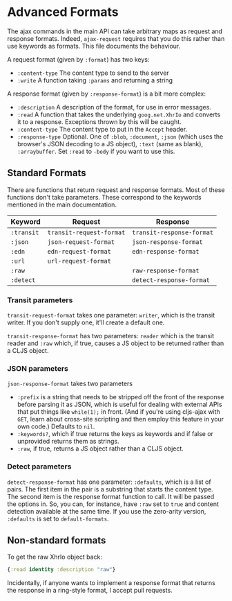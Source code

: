 # Advanced Formats

The ajax commands in the main API can take arbitrary maps as request and response formats.  Indeed, `ajax-request` requires that you do this rather than use keywords as formats.  This file documents the behaviour.

A request format (given by `:format`) has two keys:
* `:content-type` The content type to send to the server
* `:write` A function taking `:params` and returning a string

A response format (given by `:response-format`) is a bit more complex:
* `:description` A description of the format, for use in error messages.
* `:read` A function that takes the underlying `goog.net.XhrIo` and converts it to a response.  Exceptions thrown by this will be caught.
* `:content-type` The content type to put in the `Accept` header.
* `:response-type` Optional.  One of `:blob`, `:document`, `:json` (which uses the browser's JSON decoding to a JS object), `:text` (same as blank), `:arraybuffer`. Set `:read` to `-body` if you want to use this. 

## Standard Formats

There are functions that return request and response formats.  Most of these functions don't take parameters.  These correspond to the keywords mentioned in the main documentation.

| Keyword | Request | Response |
| ------- | ------- | -------- |
| `:transit`  | `transit-request-format` | `transit-response-format` |
| `:json` | `json-request-format` | `json-response-format` |
| `:edn`  | `edn-request-format` | `edn-response-format` |
| `:url`  | `url-request-format` | |
| `:raw`  | | `raw-response-format` |
| `:detect` | | `detect-response-format` |

### Transit parameters

`transit-request-format` takes one parameter: `writer`, which is the transit writer.  If you don't supply one, it'll create a default one.

`transit-response-format` has two parameters: `reader` which is the transit reader and `:raw` which, if true, causes a JS object to be returned rather than a CLJS object. 

### JSON parameters
 
`json-response-format` takes two parameters
* `:prefix` is a string that needs to be stripped off the front of the response before parsing it as JSON, which is useful for dealing with external APIs that put things like `while(1);` in front.  (And if you're using cljs-ajax with `GET`, learn about cross-site scripting and then employ this feature in your own code.)  Defaults to `nil`.
* `:keywords?`, which if true returns the keys as keywords and if false or unprovided returns them as strings.
* `:raw`, if true, returns a JS object rather than a CLJS object.

### Detect parameters

`detect-response-format` has one parameter: `:defaults`, which is a list of pairs.  The first item in the pair is a substring that starts the content type.  The second item is the response format function to call.  It will be passed the options in.  So, you can, for instance, have `:raw` set to `true` and content detection available at the same time.  If you use the zero-arity version, `:defaults` is set to `default-formats`.

## Non-standard formats

To get the raw XhrIo object back:

```clj
{:read identity :description "raw"}
```

Incidentally, if anyone wants to implement a response format that returns the response in a ring-style format, I accept pull requests.

